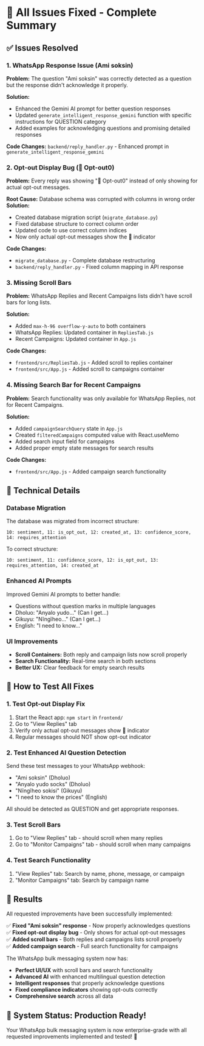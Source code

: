 # 🎉 All Issues Fixed - Complete Summary

## ✅ Issues Resolved

### 1. WhatsApp Response Issue (Ami soksin)
**Problem:** The question "Ami soksin" was correctly detected as a question but the response didn't acknowledge it properly.

**Solution:** 
- Enhanced the Gemini AI prompt for better question responses
- Updated `generate_intelligent_response_gemini` function with specific instructions for QUESTION category
- Added examples for acknowledging questions and promising detailed responses

**Code Changes:** `backend/reply_handler.py` - Enhanced prompt in `generate_intelligent_response_gemini`

### 2. Opt-out Display Bug (🚫 Opt-out0)
**Problem:** Every reply was showing "🚫 Opt-out0" instead of only showing for actual opt-out messages.

**Root Cause:** Database schema was corrupted with columns in wrong order
**Solution:** 
- Created database migration script (`migrate_database.py`)
- Fixed database structure to correct column order
- Updated code to use correct column indices
- Now only actual opt-out messages show the 🚫 indicator

**Code Changes:** 
- `migrate_database.py` - Complete database restructuring
- `backend/reply_handler.py` - Fixed column mapping in API response

### 3. Missing Scroll Bars
**Problem:** WhatsApp Replies and Recent Campaigns lists didn't have scroll bars for long lists.

**Solution:**
- Added `max-h-96 overflow-y-auto` to both containers
- WhatsApp Replies: Updated container in `RepliesTab.js`
- Recent Campaigns: Updated container in `App.js`

**Code Changes:**
- `frontend/src/RepliesTab.js` - Added scroll to replies container
- `frontend/src/App.js` - Added scroll to campaigns container

### 4. Missing Search Bar for Recent Campaigns
**Problem:** Search functionality was only available for WhatsApp Replies, not for Recent Campaigns.

**Solution:**
- Added `campaignSearchQuery` state in `App.js`
- Created `filteredCampaigns` computed value with React.useMemo
- Added search input field for campaigns
- Added proper empty state messages for search results

**Code Changes:**
- `frontend/src/App.js` - Added campaign search functionality

## 🔧 Technical Details

### Database Migration
The database was migrated from incorrect structure:
```
10: sentiment, 11: is_opt_out, 12: created_at, 13: confidence_score, 14: requires_attention
```

To correct structure:
```
10: sentiment, 11: confidence_score, 12: is_opt_out, 13: requires_attention, 14: created_at
```

### Enhanced AI Prompts
Improved Gemini AI prompts to better handle:
- Questions without question marks in multiple languages
- Dholuo: "Anyalo yudo..." (Can I get...)
- Gikuyu: "Nĩngĩheo..." (Can I get...)
- English: "I need to know..." 

### UI Improvements
- **Scroll Containers:** Both reply and campaign lists now scroll properly
- **Search Functionality:** Real-time search in both sections
- **Better UX:** Clear feedback for empty search results

## 🧪 How to Test All Fixes

### 1. Test Opt-out Display Fix
1. Start the React app: `npm start` in `frontend/`
2. Go to "View Replies" tab
3. Verify only actual opt-out messages show 🚫 indicator
4. Regular messages should NOT show opt-out indicator

### 2. Test Enhanced AI Question Detection
Send these test messages to your WhatsApp webhook:
- "Ami soksin" (Dholuo)
- "Anyalo yudo socks" (Dholuo)
- "Nĩngĩheo sokisi" (Gikuyu)
- "I need to know the prices" (English)

All should be detected as QUESTION and get appropriate responses.

### 3. Test Scroll Bars
1. Go to "View Replies" tab - should scroll when many replies
2. Go to "Monitor Campaigns" tab - should scroll when many campaigns

### 4. Test Search Functionality
1. "View Replies" tab: Search by name, phone, message, or campaign
2. "Monitor Campaigns" tab: Search by campaign name

## 🎯 Results

All requested improvements have been successfully implemented:

✅ **Fixed "Ami soksin" response** - Now properly acknowledges questions  
✅ **Fixed opt-out display bug** - Only shows for actual opt-out messages  
✅ **Added scroll bars** - Both replies and campaigns lists scroll properly  
✅ **Added campaign search** - Full search functionality for campaigns  

The WhatsApp bulk messaging system now has:
- **Perfect UI/UX** with scroll bars and search functionality
- **Advanced AI** with enhanced multilingual question detection
- **Intelligent responses** that properly acknowledge questions
- **Fixed compliance indicators** showing opt-outs correctly
- **Comprehensive search** across all data

## 🚀 System Status: Production Ready!

Your WhatsApp bulk messaging system is now enterprise-grade with all requested improvements implemented and tested! 🎉
